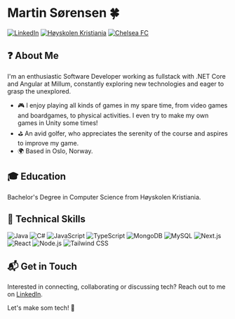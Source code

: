 # Martin Sørensen 🍀

[![LinkedIn](https://img.shields.io/badge/LinkedIn-blue?style=flat&logo=linkedin)](https://www.linkedin.com/in/martin-s%C3%B8rensen-34668827a/)
[![Høyskolen Kristiania](https://img.shields.io/badge/Education-H%C3%B8yskolen%20Kristiania-red?style=flat&logo=university)](https://www.hioa.no/)
[![Chelsea FC](https://img.shields.io/badge/Sports-Chelsea%20FC-blue?style=flat&logo=chelseafc)](https://www.chelseafc.com/)

## ❓ About Me 

I'm an enthusiastic Software Developer working as fullstack with .NET Core and Angular at Millum, constantly exploring new technologies and eager to grasp the unexplored. 

- 🎮 I enjoy playing all kinds of games in my spare time, from video games and boardgames, to physical activities. I even try to make my own games in Unity some times!
- ⛳️ An avid golfer, who appreciates the serenity of the course and aspires to improve my game.
- 🌍 Based in Oslo, Norway.

## 🎓 Education 

Bachelor's Degree in Computer Science from Høyskolen Kristiania.

## 💼 Technical Skills

![Java](https://img.shields.io/badge/-Java-007396?style=flat&logo=java)
![C#](https://img.shields.io/badge/-CSharp-239120?style=flat&logo=csharp)
![JavaScript](https://img.shields.io/badge/-JavaScript-F7DF1E?style=flat&logo=javascript)
![TypeScript](https://img.shields.io/badge/-TypeScript-3178C6?style=flat&logo=typescript)
![MongoDB](https://img.shields.io/badge/-MongoDB-47A248?style=flat&logo=mongodb)
![MySQL](https://img.shields.io/badge/-MySQL-4479A1?style=flat&logo=mysql)
![Next.js](https://img.shields.io/badge/-Next.js-000000?style=flat&logo=next.js)
![React](https://img.shields.io/badge/-React-61DAFB?style=flat&logo=react)
![Node.js](https://img.shields.io/badge/-Node.js-339933?style=flat&logo=node.js)
![Tailwind CSS](https://img.shields.io/badge/-Tailwind_CSS-38B2AC?style=flat&logo=tailwind-css)

## 📬 Get in Touch 

Interested in connecting, collaborating or discussing tech? Reach out to me on [LinkedIn](https://www.linkedin.com/in/martin-s%C3%B8rensen-34668827a/).

Let's make som tech! 🚀

<!--
**SorensenMartin/SorensenMartin** is a ✨ _special_ ✨ repository because its `README.md` (this file) appears on your GitHub profile.

Here are some ideas to get you started:

- 🔭 I’m currently working on ...
- 🌱 I’m currently learning ...
- 👯 I’m looking to collaborate on ...
- 🤔 I’m looking for help with ...
- 💬 Ask me about ...
- 📫 How to reach me: ...
- 😄 Pronouns: ...
- ⚡ Fun fact: ...
-->

